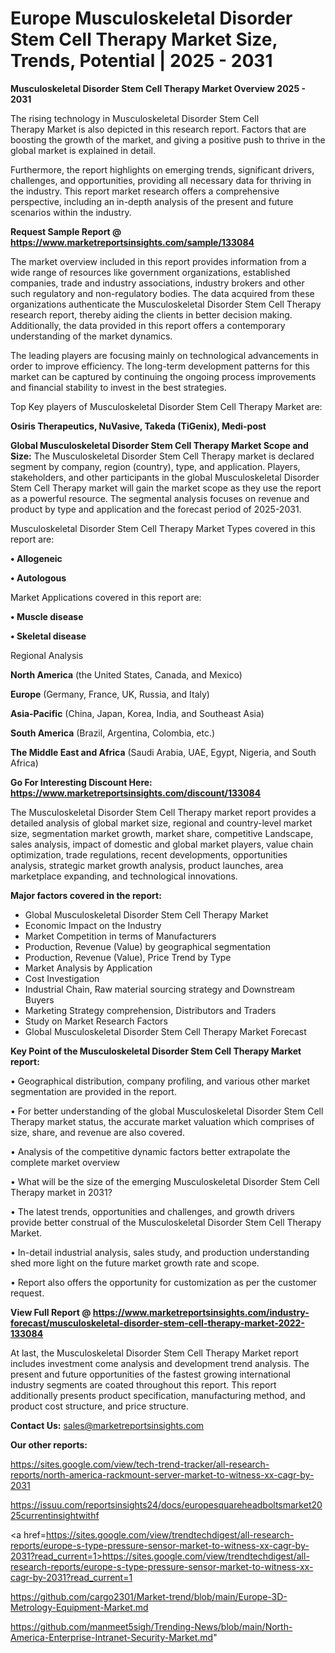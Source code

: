 # Europe Musculoskeletal Disorder Stem Cell Therapy Market Size, Trends, Potential | 2025 - 2031

<Strong> Musculoskeletal Disorder Stem Cell Therapy Market Overview 2025 - 2031</strong>

The rising technology in Musculoskeletal Disorder Stem Cell Therapy Market is also depicted in this research report. Factors that are boosting the growth of the market, and giving a positive push to thrive in the global market is explained in detail.

Furthermore, the report highlights on emerging trends, significant drivers, challenges, and opportunities, providing all necessary data for thriving in the industry. This report market research offers a comprehensive perspective, including an in-depth analysis of the present and future scenarios within the industry.

<strong>Request Sample Report @ <a href=https://www.marketreportsinsights.com/sample/133084>https://www.marketreportsinsights.com/sample/133084</a></strong>

The market overview included in this report provides information from a wide range of resources like government organizations, established companies, trade and industry associations, industry brokers and other such regulatory and non-regulatory bodies. The data acquired from these organizations authenticate the Musculoskeletal Disorder Stem Cell Therapy research report, thereby aiding the clients in better decision making. Additionally, the data provided in this report offers a contemporary understanding of the market dynamics.

The leading players are focusing mainly on technological advancements in order to improve efficiency. The long-term development patterns for this market can be captured by continuing the ongoing process improvements and financial stability to invest in the best strategies.

Top Key players of Musculoskeletal Disorder Stem Cell Therapy Market are:

<strong>Osiris Therapeutics, NuVasive, Takeda (TiGenix), Medi-post</strong>

<strong><b>Global Musculoskeletal Disorder Stem Cell Therapy Market Scope and Size:</b></strong>
The Musculoskeletal Disorder Stem Cell Therapy market is declared segment by company, region (country), type, and application. Players, stakeholders, and other participants in the global Musculoskeletal Disorder Stem Cell Therapy market will gain the market scope as they use the report as a powerful resource. The segmental analysis focuses on revenue and product by type and application and the forecast period of 2025-2031.

Musculoskeletal Disorder Stem Cell Therapy Market Types covered in this report are:

<strong>• Allogeneic

• Autologous</strong>

Market Applications covered in this report are:

<strong>• Muscle disease

• Skeletal disease</strong> 

Regional Analysis

<strong>North America</strong> (the United States, Canada, and Mexico)

<strong>Europe</strong> (Germany, France, UK, Russia, and Italy)

<strong>Asia-Pacific</strong> (China, Japan, Korea, India, and Southeast Asia)

<strong>South America</strong> (Brazil, Argentina, Colombia, etc.)

<strong>The Middle East and Africa</strong> (Saudi Arabia, UAE, Egypt, Nigeria, and South Africa)

<strong>Go For Interesting Discount Here: <a href=https://www.marketreportsinsights.com/discount/133084>https://www.marketreportsinsights.com/discount/133084</a></strong>

The Musculoskeletal Disorder Stem Cell Therapy market report provides a detailed analysis of global market size, regional and country-level market size, segmentation market growth, market share, competitive Landscape, sales analysis, impact of domestic and global market players, value chain optimization, trade regulations, recent developments, opportunities analysis, strategic market growth analysis, product launches, area marketplace expanding, and technological innovations.

<strong><b>Major factors covered in the report:</b></strong>
<ul>
  <li>Global Musculoskeletal Disorder Stem Cell Therapy Market </li>
  <li>Economic Impact on the Industry</li>
  <li>Market Competition in terms of Manufacturers</li>
  <li>Production, Revenue (Value) by geographical segmentation</li>
  <li>Production, Revenue (Value), Price Trend by Type</li>
  <li>Market Analysis by Application</li>
  <li>Cost Investigation</li>
  <li>Industrial Chain, Raw material sourcing strategy and Downstream Buyers</li>
  <li>Marketing Strategy comprehension, Distributors and Traders</li>
  <li>Study on Market Research Factors</li>
  <li>Global Musculoskeletal Disorder Stem Cell Therapy Market Forecast</li>
</ul>

<strong><b>Key Point of the Musculoskeletal Disorder Stem Cell Therapy Market report:</b></strong>

• Geographical distribution, company profiling, and various other market segmentation are provided in the report.

• For better understanding of the global Musculoskeletal Disorder Stem Cell Therapy market status, the accurate market valuation which comprises of size, share, and revenue are also covered.

• Analysis of the competitive dynamic factors better extrapolate the complete market overview

• What will be the size of the emerging Musculoskeletal Disorder Stem Cell Therapy market in 2031?

• The latest trends, opportunities and challenges, and growth drivers provide better construal of the Musculoskeletal Disorder Stem Cell Therapy Market.

• In-detail industrial analysis, sales study, and production understanding shed more light on the future market growth rate and scope.

• Report also offers the opportunity for customization as per the customer request.

<strong><b>View Full Report @ <a href=https://www.marketreportsinsights.com/industry-forecast/musculoskeletal-disorder-stem-cell-therapy-market-2022-133084>https://www.marketreportsinsights.com/industry-forecast/musculoskeletal-disorder-stem-cell-therapy-market-2022-133084</a></b></strong>


At last, the Musculoskeletal Disorder Stem Cell Therapy Market report includes investment come analysis and development trend analysis. The present and future opportunities of the fastest growing international industry segments are coated throughout this report. This report additionally presents product specification, manufacturing method, and product cost structure, and price structure.

<strong>Contact Us:</strong>
sales@marketreportsinsights.com

<strong>Our other reports:</strong>

<a href=https://sites.google.com/view/tech-trend-tracker/all-research-reports/north-america-rackmount-server-market-to-witness-xx-cagr-by-2031>https://sites.google.com/view/tech-trend-tracker/all-research-reports/north-america-rackmount-server-market-to-witness-xx-cagr-by-2031</a>

<a href=https://issuu.com/reportsinsights24/docs/europesquareheadboltsmarket2025currentinsightwithf>https://issuu.com/reportsinsights24/docs/europesquareheadboltsmarket2025currentinsightwithf</a>

<a href=https://sites.google.com/view/trendtechdigest/all-research-reports/europe-s-type-pressure-sensor-market-to-witness-xx-cagr-by-2031?read_current=1>https://sites.google.com/view/trendtechdigest/all-research-reports/europe-s-type-pressure-sensor-market-to-witness-xx-cagr-by-2031?read_current=1</a>

<a href=https://github.com/cargo2301/Market-trend/blob/main/Europe-3D-Metrology-Equipment-Market.md>https://github.com/cargo2301/Market-trend/blob/main/Europe-3D-Metrology-Equipment-Market.md</a>

<a href=https://github.com/manmeet5sigh/Trending-News/blob/main/North-America-Enterprise-Intranet-Security-Market.md>https://github.com/manmeet5sigh/Trending-News/blob/main/North-America-Enterprise-Intranet-Security-Market.md</a>"
